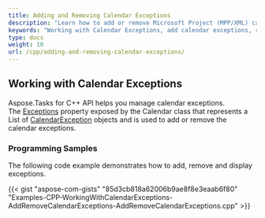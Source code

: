 ```yaml
---
title: Adding and Removing Calendar Exceptions
description: "Learn how to add or remove Microsoft Project (MPP/XML) calendar exceptions using Aspose.Tasks for C++."
keywords: "Working with Calendar Exceptions, add calendar exceptions, remove calendar exceptions, Project Calendar Exception, Aspose.Tasks, C++"
type: docs
weight: 10
url: /cpp/adding-and-removing-calendar-exceptions/
---
```


## **Working with Calendar Exceptions**
Aspose.Tasks for C++ API helps you manage calendar exceptions. The [Exceptions](https://apireference.aspose.com/tasks/cpp/class/aspose.tasks.calendar_exception) property exposed by the Calendar class that represents a List of [CalendarException](https://apireference.aspose.com/tasks/cpp/class/aspose.tasks.calendar_exception) objects and is used to add or remove the calendar exceptions.

### **Programming Samples**
The following code example demonstrates how to add, remove and display exceptions.

{{< gist "aspose-com-gists" "85d3cb818a62006b9ae8f8e3eaab6f80" "Examples-CPP-WorkingWithCalendarExceptions-AddRemoveCalendarExceptions-AddRemoveCalendarExceptions.cpp" >}}
